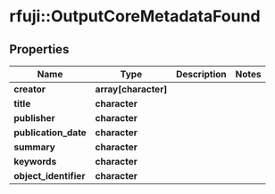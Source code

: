 # rfuji::OutputCoreMetadataFound


## Properties
Name | Type | Description | Notes
------------ | ------------- | ------------- | -------------
**creator** | **array[character]** |  | 
**title** | **character** |  | 
**publisher** | **character** |  | 
**publication_date** | **character** |  | 
**summary** | **character** |  | 
**keywords** | **character** |  | 
**object_identifier** | **character** |  | 


